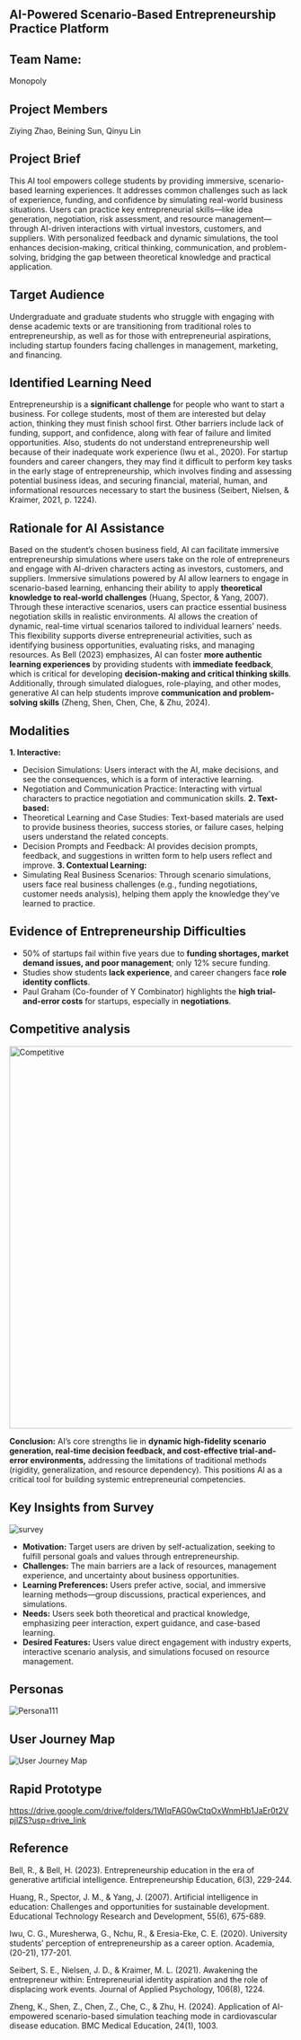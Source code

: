 ## AI-Powered Scenario-Based Entrepreneurship Practice Platform 
## Team Name:
Monopoly
## Project Members
Ziying Zhao, Beining Sun, Qinyu Lin
## Project Brief
This AI tool empowers college students by providing immersive, scenario-based learning experiences. It addresses common challenges such as lack of experience, funding, and confidence by simulating real-world business situations. Users can practice key entrepreneurial skills—like idea generation, negotiation, risk assessment, and resource management—through AI-driven interactions with virtual investors, customers, and suppliers. With personalized feedback and dynamic simulations, the tool enhances decision-making, critical thinking, communication, and problem-solving, bridging the gap between theoretical knowledge and practical application.
## Target Audience
Undergraduate and graduate students who struggle with engaging with dense academic texts or are transitioning from traditional roles to entrepreneurship, as well as for those with entrepreneurial aspirations, including startup founders facing challenges in management, marketing, and financing.
## Identified Learning Need
Entrepreneurship is a **significant challenge** for people who want to start a business. For college students, most of them are interested but delay action, thinking they must finish school first. Other barriers include lack of funding, support, and confidence, along with fear of failure and limited opportunities. Also, students do not understand entrepreneurship well because of their inadequate work experience (Iwu et al., 2020). For startup founders and career changers, they may find it difficult to perform key tasks in the early stage of entrepreneurship, which involves finding and assessing potential business ideas, and securing financial, material, human, and informational resources necessary to start the business (Seibert, Nielsen, & Kraimer, 2021, p. 1224).
## Rationale for AI Assistance
Based on the student’s chosen business field, AI can facilitate immersive entrepreneurship simulations where users take on the role of entrepreneurs and engage with AI-driven characters acting as investors, customers, and suppliers. Immersive simulations powered by AI allow learners to engage in scenario-based learning, enhancing their ability to apply **theoretical knowledge to real-world challenges** (Huang, Spector, & Yang, 2007). Through these interactive scenarios, users can practice essential business negotiation skills in realistic environments. AI allows the creation of dynamic, real-time virtual scenarios tailored to individual learners' needs. This flexibility supports diverse entrepreneurial activities, such as identifying business opportunities, evaluating risks, and managing resources. As Bell (2023) emphasizes, AI can foster **more authentic learning experiences** by providing students with **immediate feedback**, which is critical for developing **decision-making and critical thinking skills​**. Additionally, through simulated dialogues, role-playing, and other modes, generative AI can help students improve **communication and problem-solving skills** (Zheng, Shen, Chen, Che, & Zhu, 2024).
## Modalities
**1. Interactive:**
- Decision Simulations: Users interact with the AI, make decisions, and see the consequences, which is a form of interactive learning.
- Negotiation and Communication Practice: Interacting with virtual characters to practice negotiation and communication skills.
**2. Text-based:**
- Theoretical Learning and Case Studies: Text-based materials are used to provide business theories, success stories, or failure cases, helping users understand the related concepts.
- Decision Prompts and Feedback: AI provides decision prompts, feedback, and suggestions in written form to help users reflect and improve.
**3. Contextual Learning:**
- Simulating Real Business Scenarios: Through scenario simulations, users face real business challenges (e.g., funding negotiations, customer needs analysis), helping them apply the knowledge they've learned to practice.

## Evidence of Entrepreneurship Difficulties
- 50% of startups fail within five years due to **funding shortages, market demand issues, and poor management**; only 12% secure funding.
- Studies show students **lack experience**, and career changers face **role identity conflicts**.
- Paul Graham (Co-founder of Y Combinator) highlights the **high trial-and-error costs** for startups, especially in **negotiations**.
## Competitive analysis
<img width="681" alt="Competitive" src="https://github.com/user-attachments/assets/bd8a58ef-409b-4489-a310-3b4c9cea9467" />

**Conclusion:** AI’s core strengths lie in **dynamic high-fidelity scenario generation, real-time decision feedback, and cost-effective trial-and-error environments,** addressing the limitations of traditional methods (rigidity, generalization, and resource dependency). This positions AI as a critical tool for building systemic entrepreneurial competencies.
## Key Insights from Survey
![survey](https://github.com/user-attachments/assets/0dbcc0c0-4433-42b9-9204-8586063f2b2c)
- **Motivation:** Target users are driven by self-actualization, seeking to fulfill personal goals and values through entrepreneurship.
- **Challenges:** The main barriers are a lack of resources, management experience, and uncertainty about business opportunities.
- **Learning Preferences:** Users prefer active, social, and immersive learning methods—group discussions, practical experiences, and simulations.
- **Needs:** Users seek both theoretical and practical knowledge, emphasizing peer interaction, expert guidance, and case-based learning.
- **Desired Features:** Users value direct engagement with industry experts, interactive scenario analysis, and simulations focused on resource management.
## Personas
![Persona111](https://github.com/user-attachments/assets/ebdddae8-e50f-4efd-8e35-45118b892526)
## User Journey Map
![User Journey Map](https://github.com/user-attachments/assets/cbd83a94-b79c-4d2b-8ceb-9b55d5de4a92)
## Rapid Prototype
https://drive.google.com/drive/folders/1WIqFAG0wCtqOxWnmHb1JaEr0t2VpjlZS?usp=drive_link
## Reference
Bell, R., & Bell, H. (2023). Entrepreneurship education in the era of generative artificial intelligence. Entrepreneurship Education, 6(3), 229-244.

Huang, R., Spector, J. M., & Yang, J. (2007). Artificial intelligence in education: Challenges and opportunities for sustainable development. Educational Technology Research and Development, 55(6), 675-689.

Iwu, C. G., Muresherwa, G., Nchu, R., & Eresia-Eke, C. E. (2020). University students’ perception of entrepreneurship as a career option. Academia, (20-21), 177-201.

Seibert, S. E., Nielsen, J. D., & Kraimer, M. L. (2021). Awakening the entrepreneur within: Entrepreneurial identity aspiration and the role of displacing work events. Journal of Applied Psychology, 106(8), 1224.

Zheng, K., Shen, Z., Chen, Z., Che, C., & Zhu, H. (2024). Application of AI-empowered scenario-based simulation teaching mode in cardiovascular disease education. BMC Medical Education, 24(1), 1003.
